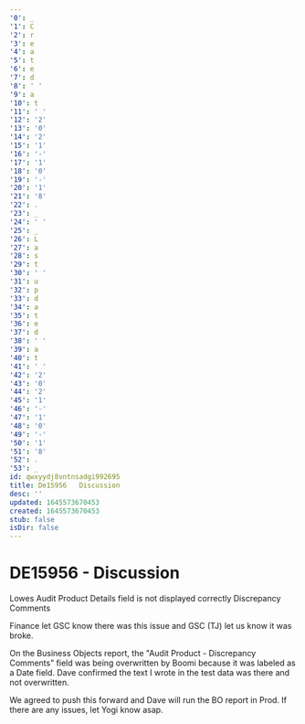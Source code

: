 ```yaml
---
'0': _
'1': C
'2': r
'3': e
'4': a
'5': t
'6': e
'7': d
'8': ' '
'9': a
'10': t
'11': ' '
'12': '2'
'13': '0'
'14': '2'
'15': '1'
'16': '-'
'17': '1'
'18': '0'
'19': '-'
'20': '1'
'21': '8'
'22': .
'23': _
'24': ' '
'25': _
'26': L
'27': a
'28': s
'29': t
'30': ' '
'31': u
'32': p
'33': d
'34': a
'35': t
'36': e
'37': d
'38': ' '
'39': a
'40': t
'41': ' '
'42': '2'
'43': '0'
'44': '2'
'45': '1'
'46': '-'
'47': '1'
'48': '0'
'49': '-'
'50': '1'
'51': '8'
'52': .
'53': _
id: qwxyydj8vntnsadgi992695
title: De15956   Discussion
desc: ''
updated: 1645573670453
created: 1645573670453
stub: false
isDir: false
---
```


# DE15956 - Discussion


Lowes Audit
Product Details field is not displayed correctly
Discrepancy Comments

Finance let GSC know there was this issue and GSC (TJ) let us know it was broke.

On the Business Objects report, the "Audit Product - Discrepancy Comments" field was being overwritten by Boomi because it was labeled as a Date field.
Dave confirmed the text I wrote in the test data was there and not overwritten.

We agreed to push this forward and Dave will run the BO report in Prod. If there are any issues, let Yogi know asap.

